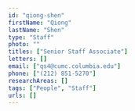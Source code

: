 ```yaml
---
id: "qiong-shen"
firstName: "Qiong"
lastName: "Shen"
type: "Staff"
photo: ""
titles: ["Senior Staff Associate"]
letters: []
email: ["qs4@cumc.columbia.edu"]
phone: ["(212) 851-5270"]
researchAreas: []
tags: ["People", "Staff"]
urls: []
---
```

